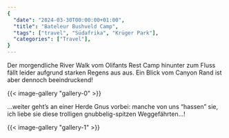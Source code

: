 ```yaml
---
{
  "date": "2024-03-30T00:00:00+01:00",
  "title": "Bateleur Bushveld Camp",
  "tags": ["travel", "Südafrika", "Krüger Park"],
  "categories": ["Travel"],
}
---
```


Der morgendliche River Walk vom Olifants Rest Camp hinunter zum Fluss fällt
leider aufgrund starken Regens aus aus. Ein Blick vom Canyon Rand ist aber
dennoch beeindruckend!

{{< image-gallery "gallery-0" >}}

…weiter geht’s an einer Herde Gnus vorbei: manche von uns “hassen” sie, ich
liebe sie diese trolligen gnubbelig-spitzen Weggefährten…!

{{< image-gallery "gallery-1" >}}
